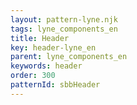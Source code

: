 ```yaml
---
layout: pattern-lyne.njk
tags: lyne_components_en
title: Header
key: header-lyne_en
parent: lyne_components_en
keywords: header
order: 300
patternId: sbbHeader
---
```

